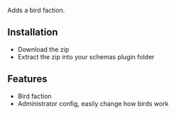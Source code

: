 Adds a bird faction.
## Installation
* Download the zip
* Extract the zip into your schemas plugin folder

## Features
* Bird faction
* Administrator config, easily change how birds work
